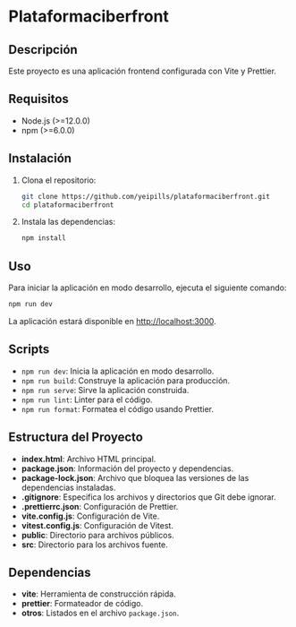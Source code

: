 # Plataformaciberfront

## Descripción

Este proyecto es una aplicación frontend configurada con Vite y Prettier.

## Requisitos

- Node.js (>=12.0.0)
- npm (>=6.0.0)

## Instalación

1. Clona el repositorio:
    ```bash
    git clone https://github.com/yeipills/plataformaciberfront.git
    cd plataformaciberfront
    ```

2. Instala las dependencias:
    ```bash
    npm install
    ```

## Uso

Para iniciar la aplicación en modo desarrollo, ejecuta el siguiente comando:
```bash
npm run dev
```

La aplicación estará disponible en [http://localhost:3000](http://localhost:3000).

## Scripts

- `npm run dev`: Inicia la aplicación en modo desarrollo.
- `npm run build`: Construye la aplicación para producción.
- `npm run serve`: Sirve la aplicación construida.
- `npm run lint`: Linter para el código.
- `npm run format`: Formatea el código usando Prettier.

## Estructura del Proyecto

- **index.html**: Archivo HTML principal.
- **package.json**: Información del proyecto y dependencias.
- **package-lock.json**: Archivo que bloquea las versiones de las dependencias instaladas.
- **.gitignore**: Especifica los archivos y directorios que Git debe ignorar.
- **.prettierrc.json**: Configuración de Prettier.
- **vite.config.js**: Configuración de Vite.
- **vitest.config.js**: Configuración de Vitest.
- **public**: Directorio para archivos públicos.
- **src**: Directorio para los archivos fuente.

## Dependencias

- **vite**: Herramienta de construcción rápida.
- **prettier**: Formateador de código.
- **otros**: Listados en el archivo `package.json`.
